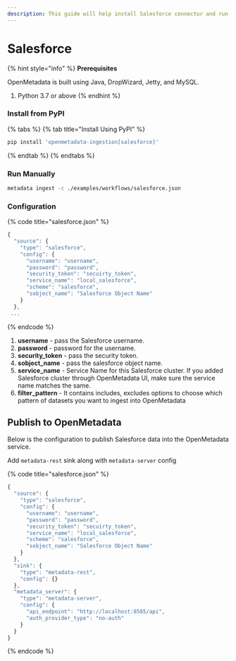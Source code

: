```yaml
---
description: This guide will help install Salesforce connector and run manually
---
```


# Salesforce

{% hint style="info" %}
**Prerequisites**

OpenMetadata is built using Java, DropWizard, Jetty, and MySQL.

1. Python 3.7 or above
{% endhint %}

### Install from PyPI

{% tabs %}
{% tab title="Install Using PyPI" %}
```bash
pip install 'openmetadata-ingestion[salesforce]'
```
{% endtab %}
{% endtabs %}

### Run Manually

```bash
metadata ingest -c ./examples/workflows/salesforce.json
```

### Configuration

{% code title="salesforce.json" %}
```javascript
{
  "source": {
    "type": "salesforce",
    "config": {
      "username": "username",
      "password": "password",
      "security_token": "secuirty_token",
      "service_name": "local_salesforce",
      "scheme": "salesforce",
      "sobject_name": "Salesforce Object Name"
    }
  },
 ...
```
{% endcode %}

1. **username** - pass the Salesforce username.
2. **password** - password for the username.
3. **security\_token** - pass the security token.
4. **sobject\_name** - pass the salesforce object name.
5. **service\_name** - Service Name for this Salesforce cluster. If you added Salesforce cluster through OpenMetadata UI, make sure the service name matches the same.
6. **filter\_pattern** - It contains includes, excludes options to choose which pattern of datasets you want to ingest into OpenMetadata

## Publish to OpenMetadata

Below is the configuration to publish Salesforce data into the OpenMetadata service.

Add `metadata-rest` sink along with `metadata-server` config

{% code title="salesforce.json" %}
```javascript
{
  "source": {
    "type": "salesforce",
    "config": {
      "username": "username",
      "password": "password",
      "security_token": "secuirty_token",
      "service_name": "local_salesforce",
      "scheme": "salesforce",
      "sobject_name": "Salesforce Object Name"
    }
  },
  "sink": {
    "type": "metadata-rest",
    "config": {}
  },
  "metadata_server": {
    "type": "metadata-server",
    "config": {
      "api_endpoint": "http://localhost:8585/api",
      "auth_provider_type": "no-auth"
    }
  }
}
```
{% endcode %}
